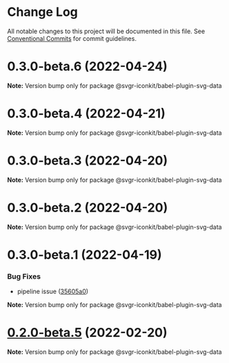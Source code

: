 # Change Log

All notable changes to this project will be documented in this file.
See [Conventional Commits](https://conventionalcommits.org) for commit guidelines.

# 0.3.0-beta.6 (2022-04-24)

**Note:** Version bump only for package @svgr-iconkit/babel-plugin-svg-data





# 0.3.0-beta.4 (2022-04-21)

**Note:** Version bump only for package @svgr-iconkit/babel-plugin-svg-data





# 0.3.0-beta.3 (2022-04-20)

**Note:** Version bump only for package @svgr-iconkit/babel-plugin-svg-data





# 0.3.0-beta.2 (2022-04-20)

**Note:** Version bump only for package @svgr-iconkit/babel-plugin-svg-data





# 0.3.0-beta.1 (2022-04-19)


### Bug Fixes

* pipeline issue ([35605a0](https://github.com/svgr-iconkit/svgr-iconkit/commit/35605a00d60b4ec4a944048c9e1e32718a448878))







**Note:** Version bump only for package @svgr-iconkit/babel-plugin-svg-data





# [0.2.0-beta.5](https://github.com/svgr-iconkit/svgr-iconkit/compare/v0.2.0-beta.4...v0.2.0-beta.5) (2022-02-20)

**Note:** Version bump only for package @svgr-iconkit/babel-plugin-svg-data
